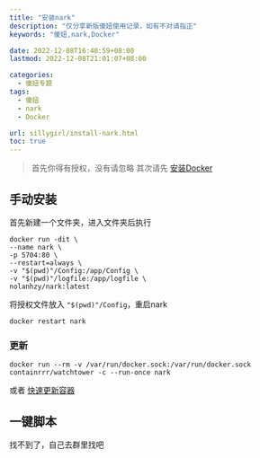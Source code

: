 ```yaml
---
title: "安装nark"
description: "仅分享新版傻妞使用记录，如有不对请指正"
keywords: "傻妞,nark,Docker"

date: 2022-12-08T16:40:59+08:00
lastmod: 2022-12-08T21:01:07+08:00

categories:
  - 傻妞专题
tags:
  - 傻妞
  - nark
  - Docker

url: sillygirl/install-nark.html
toc: true
---
```

> 首先你得有授权，没有请忽略
其次请先 [安装Docker](install-docker.html)

## 手动安装

首先新建一个文件夹，进入文件夹后执行

```Shell
docker run -dit \
--name nark \
-p 5704:80 \
--restart=always \
-v "$(pwd)"/Config:/app/Config \
-v "$(pwd)"/logfile:/app/logfile \
nolanhzy/nark:latest
```

将授权文件放入 `"$(pwd)"/Config`，重启nark

```Shell
docker restart nark
```

### 更新

```Shell
docker run --rm -v /var/run/docker.sock:/var/run/docker.sock containrrr/watchtower -c --run-once nark
```

或者 [快速更新容器](install-docker/install-portainer.html#快速更新容器)

## 一键脚本

找不到了，自己去群里找吧